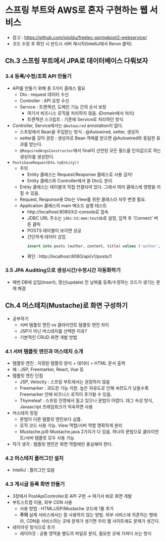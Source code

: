 # 스프링 부트와 AWS로 혼자 구현하는 웹 서비스
- 참고 : https://github.com/jojoldu/freelec-springboot2-webservice/
- 코드 수정 후 확인 시 반드시 서버 재시작(IntelliJ에서 Rerun 클릭)

## Ch.3 스프링 부트에서 JPA로 데이터베이스 다뤄보자
### 3.4 등록/수정/조회 API 만들기
- API를 만들기 위해 총 3가지 클래스 필요
    - Dto : request 데이터 수신
    - Controller : API 요청 수신
    - Service : 트랜잭션, 도메인 기능 간의 순서 보장
        - 여기서 비즈니스 로직을 처리하지 않음. (Domain에서 처리)
        - 트랜잭션 스크립트 : 기존에 Service로 처리하던 방식
- Controller, Service에서는 `@Autowired` annotation이 없다.
    - 스프링에서 Bean을 주입받는 방식 : @Autowired, setter, 생성자
    - setter를 갖아 권장 : 생성자로 Bean 객체를 받으면 @Autowired와 동일한 효과를 받는다.
    - `@RequiredArgsConstructor`에서 final이 선언된 모든 필드를 인자값으로 하는 생성자를 생성한다.
- `PostsSaveRequestDto.toEntity()`
    - 주의
        - Entity 클래스는 Request/Response 클래스로 사용 금지!
        - Entity 클래스와 Controller에서 쓸 Dto도 분리
    - Entity 클래스는 테이블과 직접 연결되어 있다. 그래서 여러 클래스에 영향을 끼칠 수 있음.
    - Request, Response용 Dto는 View를 위한 클래스라 자주 변경 필요. 
    - Application 클래스의 main 메소드 실행 테스트
        - http://localhost:8080/h2-console로 접속
        - JDBC URL 주소는 `jdbc:h2:mem:testdb`로 설정, 입력 후 'Connect' 버튼 클릭
        - POSTS 테이블이 보이면 성공
        - 간단하게 데이터 삽입
          ```SQL
          insert into posts (author, content, title) values ('author', 'content', 'title');
          ```
        - 확인 : http://localhost:8080/api/v1/posts/1

### 3.5 JPA Auditing으로 생성시간/수정시간 자동화하기
- 매번 DB에 삽입(insert), 갱신(update) 전 날짜를 등록/수정하는 코드가 생기는 문제 해결

## Ch.4 머스테치(Mustache)로 화면 구성하기
- 공부하기
    - 서버 템플릿 엔진 vs 클라이언트 템플릿 엔진 차이
    - JSP가 아닌 머스테치를 선택한 이유?
    - 기본적인 CRUD 화면 개발 방법

### 4.1 서버 템플릿 엔진과 머스테치 소개
- 템플릿 엔진 : 지정된 템플릿 양식 + 데이터 = HTML 문서 출력
- 예 : JSP, Freemarker, React, Vue 등
- 템플릿 엔진 단점
    - JSP, Velocity : 스프링 부트에서는 권장하지 않음
    - Freemarker : 과도한 기능 지원. 높은 자유도로 인해 숙련도가 낮을수록 Freemarker 안에 비즈니스 로직이 추가될 수 있음.
    - Thymeleaf : 스프링 진영에서 밀고 있으나 문법이 어렵다. 태그 속성 방식, Javascript 프레임워크가 익숙하면 사용
- 머스테치 장점
    - 문법이 다른 템플릿 엔진보다 심플.
    - 로직 코드 사용 가능. View 역할/서버 역할 명확하게 분리
    - Mustache.js와 Mustache.java 2가지가 다 있음. 하나의 문법으로 클라이언트/서버 템플릿 모두 사용 가능
- 작가 생각 : 템플릿 엔진은 화면 역할에만 충실해야 한다.

### 4.2 머스테치 플러그인 설치
- IntelliJ : 플러그인 있음
  
### 4.3 게시글 등록 화면 만들기
- 3장에서 PostApiController로 API 구현 → 여기서 바로 화면 개발
- 부트스트랩 이용, 외부 CDN 사용
    - 사용 방법 : HTML/JSP/Mustache 코드에 1줄 추가
    - __주의__ 실제 서비스에서는 잘 사용하지 않는 방법. 외부 서비스에 의존하는 형태라, CDN을 서비스하는 곳에 문제가 생기면 우리 웹 사이트에도 문제가 생긴다.
- 레이아웃 방식으로 추가
    - 레이아웃 : 공통 영역을 별도의 파일로 분리, 필요한 곳에 가져다 쓰는 방식